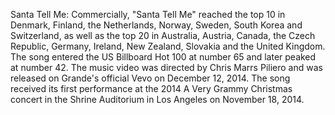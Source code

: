 Santa Tell Me: Commercially, "Santa Tell Me" reached the top 10 in Denmark, Finland, the Netherlands, Norway, Sweden, South Korea and Switzerland, as well as the top 20 in Australia, Austria, Canada, the Czech Republic, Germany, Ireland, New Zealand, Slovakia and the United Kingdom. The song entered the US Billboard Hot 100 at number 65 and later peaked at number 42. The music video was directed by Chris Marrs Piliero and was released on Grande's official Vevo on December 12, 2014. The song received its first performance at the 2014 A Very Grammy Christmas concert in the Shrine Auditorium in Los Angeles on November 18, 2014.
